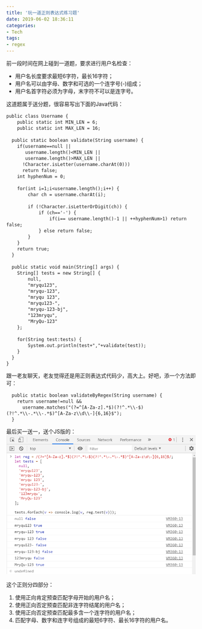 ```yaml
---
title: '玩一道正则表达式练习题'
date: 2019-06-02 18:36:11
categories: 
- Tech
tags: 
- regex
---
```


前一段时间在网上碰到一道题，要求进行用户名检查：  
- 用户名长度要求最短6字符，最长16字符；  
- 用户名可以由字母、数字和可选的一个连字号(-)组成；  
- 用户名首字符必须为字母，末字符不可以是连字号。  

这道题属于送分题，很容易写出下面的Java代码：  
```
public class Username {
	public static int MIN_LEN = 6;
	public static int MAX_LEN = 16;
	
  public static boolean validate(String username) {
    if(username==null || 
       username.length()<MIN_LEN || 
       username.length()>MAX_LEN || 
      !Character.isLetter(username.charAt(0)))
      return false;
    int hyphenNum = 0;
        
    for(int i=1;i<username.length();i++) {
    	char ch = username.charAt(i);
    	
    	if (!Character.isLetterOrDigit(ch)) {
	    	if (ch=='-') {
	    		if(i== username.length()-1 || ++hyphenNum>1) return false;
	    	} else return false;
    	}
    }
    return true;    
  }
  
  public static void main(String[] args) {
    String[] tests = new String[] {
    	null,
        "mryqu123",
        "mryqu-123",
        "mryqu 123",
        "mryqu123-",
        "mryqu-123-bj",
        "123mryqu",
        "MryQu-123"
    };
    
    for(String test:tests) {
    	System.out.println(test+","+validate(test));
    }
  }
}
```

跟一老友聊天，老友觉得还是用正则表达式代码少，高大上。好吧，添一个方法即可：  
```
  public static boolean validateByRegex(String username) {
    return username!=null && 
      username.matches("(?=^[A-Za-z].*$)(?!^.*\\-$)(?!^.*\\-.*\\-.*$)^[A-Za-z\\d\\-]{6,16}$");
  }
```

最后买一送一，送个JS版的：  
![code:username regex js validator](/images/2019/6/regex_username_validator.png)

这个正则分四部分：  
1. 使用正向肯定预查匹配字母开始的用户名；    
2. 使用正向否定预查匹配非连字符结尾的用户名；  
3. 使用正向否定预查匹配最多含一个连字符的用户名；  
4. 匹配字母、数字和连字号组成的最短6字符、最长16字符的用户名。  